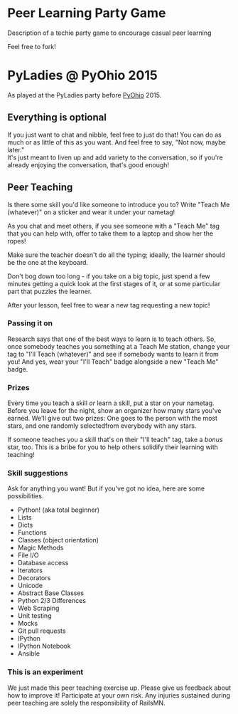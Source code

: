 # Peer Learning Party Game

Description of a techie party game to encourage casual peer learning

Feel free to fork!

# PyLadies @ PyOhio 2015

As played at the PyLadies party before [PyOhio](http://pyohio.org) 2015.

## Everything is optional

If you just want to chat and nibble, feel free to just do
that!  You can do as much or as little of this as you want.
And feel free to say, "Not now, maybe later."  
It's just meant to liven up and add variety to the 
conversation, so if you're already enjoying the conversation,
that's good enough!

## Peer Teaching

Is there some skill you'd like someone to introduce
you to?  Write "Teach Me (whatever)" on a sticker
and wear it under your nametag!

As you chat and meet others, if you see someone with
a "Teach Me" tag that you can help with, offer to 
take them to a laptop and show her the
ropes!  

Make sure the teacher doesn't do all the typing; ideally,
the learner should be the one at the keyboard.

Don't bog down too long - if you take on a big topic,
just spend a few minutes getting a quick look at the 
first stages of it, or at some particular part that
puzzles the learner.

After your lesson, feel free to wear a new tag requesting
a new topic!

### Passing it on

Research says that one of the best ways to learn is to
teach others.  So, once somebody teaches you something
at a Teach Me station, change your tag to "I'll Teach
(whatever)" and see if somebody wants to learn it from
you!  And yes, wear your "I'll Teach" badge alongside
a new "Teach Me" badge. 

### Prizes

Every time you teach a skill *or* learn a skill, put a
star on your nametag.  Before you leave for the night,
show an organizer how many stars you've earned.  We'll 
give out two prizes: One goes to the person with the 
most stars, and one randomly selectedfrom everybody 
with any stars.

If someone teaches you a skill that's on their 
"I'll teach" tag, take a *bonus* star, too.
This is a bribe for you to help others solidify 
their learning with teaching!


### Skill suggestions

Ask for anything you want!  But if you've got no idea,
here are some possibilities.

- Python!  (aka total beginner)
- Lists
- Dicts
- Functions
- Classes (object orientation)
- Magic Methods
- File I/O
- Database access
- Iterators
- Decorators
- Unicode
- Abstract Base Classes
- Python 2/3 Differences
- Web Scraping
- Unit testing
- Mocks
- Git pull requests
- IPython
- IPython Notebook
- Ansible

### This is an experiment

We just made this peer teaching exercise up.  Please
give us feedback about how to improve it!  Participate
at your own risk.  Any injuries sustained during peer
teaching are solely the responsibility of RailsMN.


